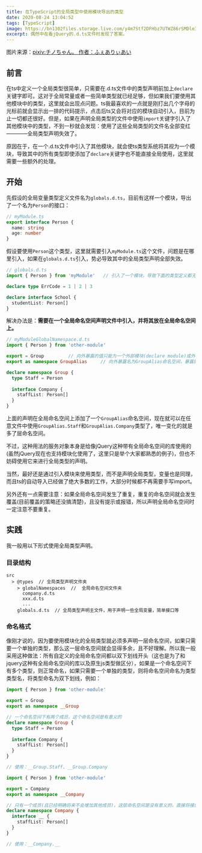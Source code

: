 ```yaml
---
title: 在TypeScript的全局类型中使用模块导出的类型
date: 2020-08-24 13:04:52
tags: [TypeScript]
image: https://bn1302files.storage.live.com/y4m7Stf2DFHbz7UTWZ86rSMDle3qF8j3cVRcDlOXahMpXcnJPoapGVfGTA6TDctvrVHd3g2abx-MSqWj_m5M6VgVhx2--q1ezN9u8QBqCTveqR9TIbE7hM7YW72iYJlNQ84TMRTxbUEU_ZuOsOU99WjWZbPqqjCAMeBAh0JS6n5bGWRmth5cGqPl7pCSgIAhh3o?width=1024&height=553&cropmode=none
excerpt: 偶然中在看jQuery的.d.ts文件时发现了答案。
---
```


图片来源：[pixiv:チノちゃん。 作者：ふぇありぃあい](https://www.pixiv.net/artworks/79134582)

## 前言

在ts中定义一个全局类型很简单，只需要在.d.ts文件中的类型声明前加上`declare`关键字即可。这对于全局常量或者一些简单类型就已经足够，但如果我们要使用其他模块中的类型，这里就会出现点问题。ts我最喜欢的一点就是刚打出几个字母的光标前就会显示出一排的代码提示，点击后ts又会将对应的模块自动引入，目前为止一切都还很好。但是，如果在声明全局类型的文件中使用`import`关键字引入了其他模块中的类型，不到一秒就会发现：使用了这些全局类型的文件名全部变红————全局类型声明失效了。

原因在于，在一个.d.ts文件中引入了其他模块，就会使ts类型系统将其视为一个模块，导致其中的所有类型即使添加了`declare`关键字也不能直接全局使用，这里就需要一些额外的处理。

## 开始

先假设的全局变量类型定义文件名为`globals.d.ts`，目前有这样一个模块，导出了一个名为`Person`的接口：
``` ts
// myModule.ts
export interface Person {
  name: string
  age: number
}
```

假设要使用`Person`这个类型，这里就需要引入`myModule.ts`这个文件，问题是在哪里引入，如果在`globals.d.ts`引入，势必导致其中的全局类型声明全部失效。

``` ts
// globals.d.ts
import { Person } from 'myModule'   // 引入了一个模块，导致下面的类型定义都无法全局使用

declare type ErrCode = 1 | 2 | 3

declare interface School {
  studentList: Person[]
}
```

解决办法是：__需要在一个全局命名空间声明文件中引入，并将其放在全局命名空间上。__

``` ts
// myModuleGlobalNamespace.d.ts
import { Person } from 'other-module'

export = Group         // 向外暴露的值只能为一个外部模块(declare module)或外部命名空间(declare namespace)，且只能暴露一个
export as namespace GroupAlias     // 向外暴露名为GroupAlias命名空间，暴露的内容为export = 的值，这里可以理解为给Group起了一个别名。可以和要暴露的类型名相同

declare namespace Group {
  type Staff = Person
  
  interface Company {
    staffList: Person[]
  }  
}
```

上面的声明在全局命名空间上添加了一个`GroupAlias`命名空间，现在就可以在任意文件中使用`GroupAlias.Staff`和`GroupAlias.Company`类型了，唯一变化的就是多了层命名空间。

不过，这种用法的服务对象本身是给像jQuery这种带有全局命名空间的库使用的(虽然jQuery现在也支持模块化使用了，这里只是举个大家都熟悉的例子)，但也不妨碍使用它来进行全局类型的声明。

当然，最好还是通过引入模块来使用类型，而不是声明全局类型，变量也是同理，而且ts的自动导入已经做了绝大多数的工作，大部分时候都不再需要手写import。

另外还有一点需要注意：如果全局命名空间发生了重复，重复的命名空间就会发生覆盖(目前覆盖的策略还没搞清楚)，且没有提示或报错，所以声明全局命名空间时一定注意不要重复。

## 实践

我一般用以下形式使用全局类型声明。

### 目录结构

```
src
  > @types  // 全局类型声明文件夹
    > globalNamespaces  //  全局命名空间文件夹
      company.d.ts
      xxx.d.ts
      ...
    globals.d.ts  // 全局类型声明主文件，用于声明一些全局变量，简单接口等
```

### 命名格式

像刚才说的，因为要使用模块化的全局类型就必须多声明一层命名空间，如果只需要一个单独的类型，那么这一层命名空间就会显得多余，且不好理解。所以我一般采用这种做法：所有自定义的全局命名空间都以双下划线开头（这也是为了和jquery这种有全局命名空间的库以及原生js类型做区分），如果是一个命名空间下有多个类型，则正常命名，如果只需要一个单独的类型，则将命名空间命名为类型类型名，将类型命名为双下划线，例如：
``` ts
import { Person } from 'other-module'

export = Group
export as namespace __Group

// 一个命名空间下有两个成员，这个命名空间是有意义的
declare namespace Group {
  type Staff = Person
  
  interface Company {
    staffList: Person[]
  }  
}

// 使用：__Group.Staff、__Group.Company
```

``` ts
import { Person } from 'other-module'

export = Company
export as namespace __Company

// 只有一个成员(且已经明确将来不会增加其他成员)，这层命名空间是没有意义的，直接将接口名作为命名空间名
declare namespace Company {  
  interface __ {
    staffList: Person[]
  }  
}

// 使用：__Company.__
```